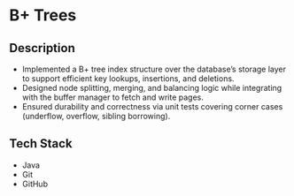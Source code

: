  # B+ Trees

## Description
- Implemented a B+ tree index structure over the database’s storage layer to support efficient key lookups, insertions, and deletions.
- Designed node splitting, merging, and balancing logic while integrating with the buffer manager to fetch and write pages.
- Ensured durability and correctness via unit tests covering corner cases (underflow, overflow, sibling borrowing).

## Tech Stack
- Java
- Git
- GitHub
